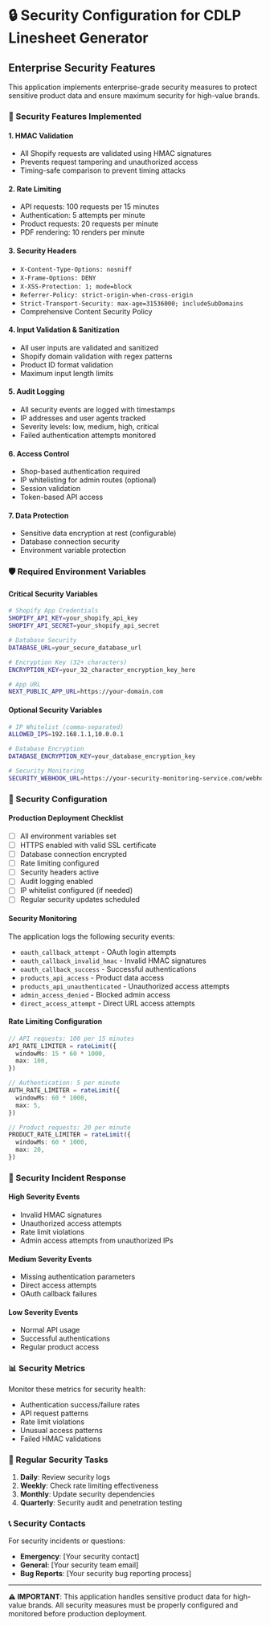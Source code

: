 # 🔒 Security Configuration for CDLP Linesheet Generator

## Enterprise Security Features

This application implements enterprise-grade security measures to protect sensitive product data and ensure maximum security for high-value brands.

### 🔐 Security Features Implemented

#### 1. **HMAC Validation**
- All Shopify requests are validated using HMAC signatures
- Prevents request tampering and unauthorized access
- Timing-safe comparison to prevent timing attacks

#### 2. **Rate Limiting**
- API requests: 100 requests per 15 minutes
- Authentication: 5 attempts per minute
- Product requests: 20 requests per minute
- PDF rendering: 10 renders per minute

#### 3. **Security Headers**
- `X-Content-Type-Options: nosniff`
- `X-Frame-Options: DENY`
- `X-XSS-Protection: 1; mode=block`
- `Referrer-Policy: strict-origin-when-cross-origin`
- `Strict-Transport-Security: max-age=31536000; includeSubDomains`
- Comprehensive Content Security Policy

#### 4. **Input Validation & Sanitization**
- All user inputs are validated and sanitized
- Shopify domain validation with regex patterns
- Product ID format validation
- Maximum input length limits

#### 5. **Audit Logging**
- All security events are logged with timestamps
- IP addresses and user agents tracked
- Severity levels: low, medium, high, critical
- Failed authentication attempts monitored

#### 6. **Access Control**
- Shop-based authentication required
- IP whitelisting for admin routes (optional)
- Session validation
- Token-based API access

#### 7. **Data Protection**
- Sensitive data encryption at rest (configurable)
- Database connection security
- Environment variable protection

### 🛡️ Required Environment Variables

#### **Critical Security Variables**

```bash
# Shopify App Credentials
SHOPIFY_API_KEY=your_shopify_api_key
SHOPIFY_API_SECRET=your_shopify_api_secret

# Database Security
DATABASE_URL=your_secure_database_url

# Encryption Key (32+ characters)
ENCRYPTION_KEY=your_32_character_encryption_key_here

# App URL
NEXT_PUBLIC_APP_URL=https://your-domain.com
```

#### **Optional Security Variables**

```bash
# IP Whitelist (comma-separated)
ALLOWED_IPS=192.168.1.1,10.0.0.1

# Database Encryption
DATABASE_ENCRYPTION_KEY=your_database_encryption_key

# Security Monitoring
SECURITY_WEBHOOK_URL=https://your-security-monitoring-service.com/webhook
```

### 🔧 Security Configuration

#### **Production Deployment Checklist**

- [ ] All environment variables set
- [ ] HTTPS enabled with valid SSL certificate
- [ ] Database connection encrypted
- [ ] Rate limiting configured
- [ ] Security headers active
- [ ] Audit logging enabled
- [ ] IP whitelist configured (if needed)
- [ ] Regular security updates scheduled

#### **Security Monitoring**

The application logs the following security events:

- `oauth_callback_attempt` - OAuth login attempts
- `oauth_callback_invalid_hmac` - Invalid HMAC signatures
- `oauth_callback_success` - Successful authentications
- `products_api_access` - Product data access
- `products_api_unauthenticated` - Unauthorized access attempts
- `admin_access_denied` - Blocked admin access
- `direct_access_attempt` - Direct URL access attempts

#### **Rate Limiting Configuration**

```typescript
// API requests: 100 per 15 minutes
API_RATE_LIMITER = rateLimit({
  windowMs: 15 * 60 * 1000,
  max: 100,
})

// Authentication: 5 per minute
AUTH_RATE_LIMITER = rateLimit({
  windowMs: 60 * 1000,
  max: 5,
})

// Product requests: 20 per minute
PRODUCT_RATE_LIMITER = rateLimit({
  windowMs: 60 * 1000,
  max: 20,
})
```

### 🚨 Security Incident Response

#### **High Severity Events**
- Invalid HMAC signatures
- Unauthorized access attempts
- Rate limit violations
- Admin access attempts from unauthorized IPs

#### **Medium Severity Events**
- Missing authentication parameters
- Direct access attempts
- OAuth callback failures

#### **Low Severity Events**
- Normal API usage
- Successful authentications
- Regular product access

### 📊 Security Metrics

Monitor these metrics for security health:

- Authentication success/failure rates
- API request patterns
- Rate limit violations
- Unusual access patterns
- Failed HMAC validations

### 🔄 Regular Security Tasks

1. **Daily**: Review security logs
2. **Weekly**: Check rate limiting effectiveness
3. **Monthly**: Update security dependencies
4. **Quarterly**: Security audit and penetration testing

### 📞 Security Contacts

For security incidents or questions:

- **Emergency**: [Your security contact]
- **General**: [Your security team email]
- **Bug Reports**: [Your security bug reporting process]

---

**⚠️ IMPORTANT**: This application handles sensitive product data for high-value brands. All security measures must be properly configured and monitored before production deployment.
